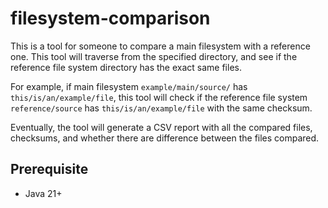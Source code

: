 # filesystem-comparison 

This is a tool for someone to compare a main filesystem with a reference one. This tool will traverse from the specified directory, and see if the reference file system directory has the exact same files.

For example, if main filesystem `example/main/source/` has `this/is/an/example/file`, this tool will check if the reference file system `reference/source` has `this/is/an/example/file` with the same checksum.

Eventually, the tool will generate a CSV report with all the compared files, checksums, and whether there are difference between the files compared.

## Prerequisite
* Java 21+
